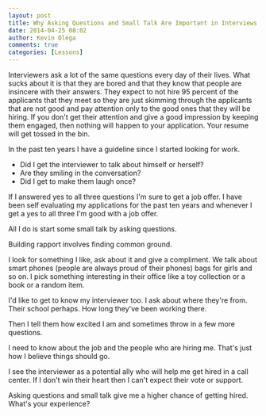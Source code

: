 ```yaml
---
layout: post
title: Why Asking Questions and Small Talk Are Important in Interviews
date: 2014-04-25 08:02
author: Kevin Olega
comments: true
categories: [Lessons]
---
```

Interviewers ask a lot of the same questions every day of their lives. What sucks about it is that they are bored and that they know that people are insincere with their answers. They expect to not hire 95 percent of the applicants that they meet so they are just skimming through the applicants that are not good and pay attention only to the good ones that they will be hiring. If you don't get their attention and give a good impression by keeping them engaged, then nothing will happen to your application. Your resume will get tossed in the bin.

In the past ten years I have a guideline since I started looking for work.


- Did I get the interviewer to talk about himself or herself?
- Are they smiling in the conversation?
- Did I get to make them laugh once?


If I answered yes to all three questions I'm sure to get a job offer. I have been self evaluating my applications for the past ten years and whenever I get a yes to all three I'm good with a job offer.

All I do is start some small talk by asking questions.

Building rapport involves finding common ground.

I look for something I like, ask about it and give a compliment. We talk about smart phones (people are always proud of their phones) bags for girls and so on. I pick something interesting in their office like a toy collection or a book or a random item.

I'd like to get to know my interviewer too. I ask about where they're from. Their school perhaps. How long they've been working there.

Then I tell them how excited I am and sometimes throw in a few more questions.

I need to know about the job and the people who are hiring me. That's just how I believe things should go.

I see the interviewer as a potential ally who will help me get hired in a call center. If I don't win their heart then I can't expect their vote or support.

Asking questions and small talk give me a higher chance of getting hired. What's your experience?
